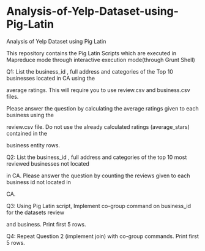 # Analysis-of-Yelp-Dataset-using-Pig-Latin
Analysis of Yelp Dataset using Pig Latin

This repository contains the Pig Latin Scripts which are executed in Mapreduce mode through interactive execution mode(through Grunt Shell)

Q1: List the business_id , full address and categories of the Top 10 businesses located in CA using the

average ratings. This will require you to use review.csv and business.csv files.

Please answer the question by calculating the average ratings given to each business using the

review.csv file. Do not use the already calculated ratings (average_stars) contained in the

business entity rows.

Q2: List the business_id , full address and categories of the top 10 most reviewed businesses not located

in CA. Please answer the question by counting the reviews given to each business id not located in

CA.

Q3: Using Pig Latin script, Implement co-group command on business_id for the datasets review

and business. Print first 5 rows.

Q4: Repeat Question 2 (implement join) with co-group commands. Print first 5 rows.
